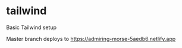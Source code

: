 # tailwind
Basic Tailwind setup 

Master branch deploys to https://admiring-morse-5aedb6.netlify.app 
